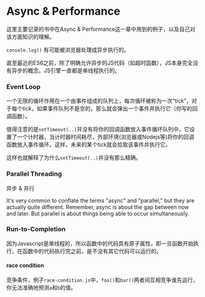 # Async & Performance

这里主要记录的书中在Async & Performance这一章中用到的例子，以及自己对该方面知识的理解。

`console.log()` 有可能被浏览器处理成异步执行的。

直至最近的ES6之前，除了明确允许异步的JS代码（如超时函数），JS本身完全没有异步的概念。JS引擎一直都是单线程执行的。

### Event Loop

一个无限的循环作用在一个由事件组成的队列上，每次循环被称为一次“tick”，对于每个tick，如果事件队列不是空的，那么就会弹出一个事件并执行它（你写的回调函数）。

值得注意的是`setTimeout(..)`并没有将你的回调函数放入事件循环队列中，它设置了一个计时器，当计时器时间耗尽，外部环境(浏览器或Nodejs等)将你的回调函数放入事件循环。这样，未来的某个tick就会拾取该事件并执行它。

这样也就解释了为什么`setTimeout(..)`并没有那么精确。

### Parallel Threading

异步 & 并行

It's very common to conflate the terms "async" and "parallel," but they are actually quite different. Remember, async is about the gap between now and later. But parallel is about things being able to occur simultaneously.

### Run-to-Completion
因为Javascript是单线程的，所以函数中的代码具有原子属性，即一旦函数开始执行，在函数中的代码执行完之前，是不没有其它代码可以运行的。

#### race condition
竞争条件，例子`race-condition.js`中，`foo()`和`bar()`两者间互相竞争谁先运行，你无法准确地预测`a`和`b`的值。